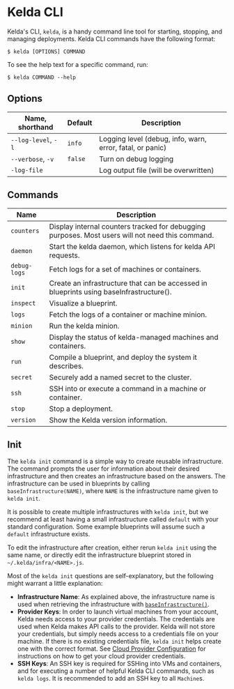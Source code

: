 # Kelda CLI
Kelda's CLI, `kelda`, is a handy command line tool for starting, stopping, and
managing deployments. Kelda CLI commands have the following format:

```console
$ kelda [OPTIONS] COMMAND
```

To see the help text for a specific command, run:

```console
$ kelda COMMAND --help
```

## Options
| Name, shorthand     | Default | Description                                               |
|---------------------|---------|-----------------------------------------------------------|
| `--log-level`, `-l` | `info`  | Logging level (debug, info, warn, error, fatal, or panic) |
| `--verbose`, `-v`   | `false` | Turn on debug logging                                     |
| `-log-file`         |         | Log output file (will be overwritten)                     |

## Commands
| Name         | Description                                                                                      |
|--------------|--------------------------------------------------------------------------------------------------|
| `counters`   | Display internal counters tracked for debugging purposes. Most users will not need this command. |
| `daemon`     | Start the kelda daemon, which listens for kelda API requests.                                    |
| `debug-logs` | Fetch logs for a set of machines or containers.                                                  |
| `init`       | Create an infrastructure that can be accessed in blueprints using baseInfrastructure().          |
| `inspect`    | Visualize a blueprint.                                                                           |
| `logs`       | Fetch the logs of a container or machine minion.                                                 |
| `minion`     | Run the kelda minion.                                                                            |
| `show`       | Display the status of kelda-managed machines and containers.                                     |
| `run`        | Compile a blueprint, and deploy the system it describes.                                         |
| `secret`     | Securely add a named secret to the cluster.                                                      |
| `ssh`        | SSH into or execute a command in a machine or container.                                         |
| `stop`       | Stop a deployment.                                                                               |
| `version`    | Show the Kelda version information.                                                              |

## Init
The `kelda init` command is a simple way to create reusable infrastructure. The
command prompts the user for information about their desired infrastructure
and then creates an infrastructure based on the answers.
The infrastructure can be used in blueprints by calling
`baseInfrastructure(NAME)`, where `NAME` is the infrastructure name given to
`kelda init`.

It is possible to create multiple infrastructures with `kelda init`, but we
recommend at least having a small infrastructure called `default` with your
standard configuration. Some example blueprints will assume such a `default`
infrastructure exists.

To edit the infrastructure after creation, either rerun `kelda init`
using the same name, or directly edit the infrastructure blueprint stored in
`~/.kelda/infra/<NAME>.js`.

Most of the `kelda init` questions are self-explanatory, but the following might
warrant a little explanation:

* **Infrastructure Name**: As explained above, the infrastructure name is used
when retrieving the infrastructure with
[`baseInfrastructure()`](#kelda-js-api-documentation).
* **Provider Keys**: In order to launch virtual machines from your account, Kelda needs access to
your provider credentials. The credentials are used when Kelda makes API calls
to the provider. Kelda will not store your credentials, but simply needs
access to a credentials file on your machine. If there is no existing
credentials file, `kelda init` helps create one with the correct format. See
[Cloud Provider Configuration](#cloud-provider-configuration)
for instructions on how to get your cloud provider credentials.
* **SSH Keys**: An SSH key is required for SSHing into VMs and containers, and
for executing a number of helpful Kelda CLI commands, such as `kelda logs`. It
is recommended to add an SSH key to all `Machine`s.
